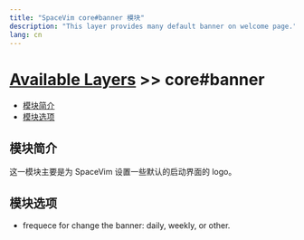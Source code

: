 ```yaml
---
title: "SpaceVim core#banner 模块"
description: "This layer provides many default banner on welcome page."
lang: cn
---
```


# [Available Layers](../) >> core#banner

<!-- vim-markdown-toc GFM -->

- [模块简介](#模块简介)
- [模块选项](#模块选项)

<!-- vim-markdown-toc -->

## 模块简介

这一模块主要是为 SpaceVim 设置一些默认的启动界面的 logo。

## 模块选项
 
- frequece for change the banner: daily, weekly, or other.
 


